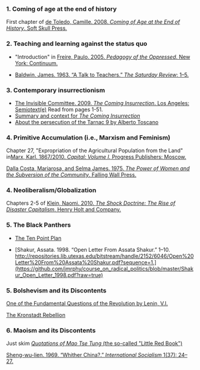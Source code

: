 
### 1. Coming of age at the end of history

First chapter of [de Toledo, Camille. 2008. *Coming of Age at the End of History*. Soft Skull Press.](https://github.com/jmrphy/course_on_radical_politics/blob/master/DeToledo_End_of_History_2008.pdf?raw=true)

### 2. Teaching and learning against the status quo

- "Introduction" in [Freire, Paulo. 2005. *Pedagogy of the Oppressed*. New York: Continuum.](http://www.users.humboldt.edu/jwpowell/edreformFriere_pedagogy.pdf)

- [Baldwin, James. 1963. “A Talk to Teachers.” *The Saturday Review*: 1–5.](https://github.com/jmrphy/course_on_radical_politics/blob/master/Baldwin_Teachers_1963.pdf?raw=true)

### 3. Contemporary insurrectionism

- [The Invisible Committee. 2009. *The Coming Insurrection*. Los Angeles: Semiotext(e)](http://www.mediafire.com/view/?v9s9jcvac66tfpg) Read from pages 1-51.
- [Summary and context for *The Coming Insurrection*](http://en.wikipedia.org/wiki/The_Coming_Insurrection)
- [About the persecution of the Tarnac 9 by Alberto Toscano](http://www.theguardian.com/commentisfree/libertycentral/2009/jan/28/human-rights-tarnac-nine)

### 4. Primitive Accumulation (i.e., Marxism and Feminism)

Chapter 27, "Expropriation of the Agricultural Population from the Land" in[Marx, Karl. 1867/2010. *Capital: Volume I.* Progress Publishers: Moscow.](http://www.marxists.org/archive/marx/works/1867-c1/ch27.htm)

[Dalla Costa, Mariarosa, and Selma James. 1975. *The Power of Women and the Subversion of the Community*. Falling Wall Press.](https://github.com/jmrphy/course_on_radical_politics/blob/master/Dalla_Costa_and_James_Power_of_Women_1975.pdf?raw=true)

### 4. Neoliberalism/Globalization

Chapters 2-5 of [Klein, Naomi. 2010. *The Shock Doctrine: The Rise of Disaster Capitalism*. Henry Holt and Company.](https://github.com/jmrphy/course_on_radical_politics/blob/master/Klein_Shock_Doctrine_2012.pdf?raw=true)

### 5. The Black Panthers

- [The Ten Point Plan](http://www.blackpanther.org/TenPoint.htm)

- [Shakur, Assata. 1998. “Open Letter From Assata Shakur.” 1–10. http://repositories.lib.utexas.edu/bitstream/handle/2152/6046/Open%20Letter%20From%20Assata%20Shakur.pdf?sequence=1.](https://github.com/jmrphy/course_on_radical_politics/blob/master/Shakur_Open_Letter_1998.pdf?raw=true)

### 5. Bolshevism and its Discontents

[One of the Fundamental Questions of the Revolution by Lenin, V.I.](https://www.marxists.org/archive/lenin/works/1917/sep/27.htm)

[The Kronstadt Rebellion](http://en.wikipedia.org/wiki/Kronstadt_rebellion)

### 6. Maoism and its Discontents

Just skim [*Quotations of Mao Tse Tung* (the so-called "Little Red Book")](http://www.marxists.org/reference/archive/mao/works/red-book/)

[Sheng-wu-lien. 1969. “Whither China?.” *International Socialism* 1(37): 24–27.](https://github.com/jmrphy/course_on_radical_politics/blob/master/Sheng­-wu­-lien_Wither_China_1969.pdf?raw=true)





